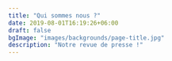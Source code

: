 ```yaml
---
title: "Qui sommes nous ?"
date: 2019-08-01T16:19:26+06:00
draft: false
bgImage: "images/backgrounds/page-title.jpg"
description: "Notre revue de presse !"
---
```

